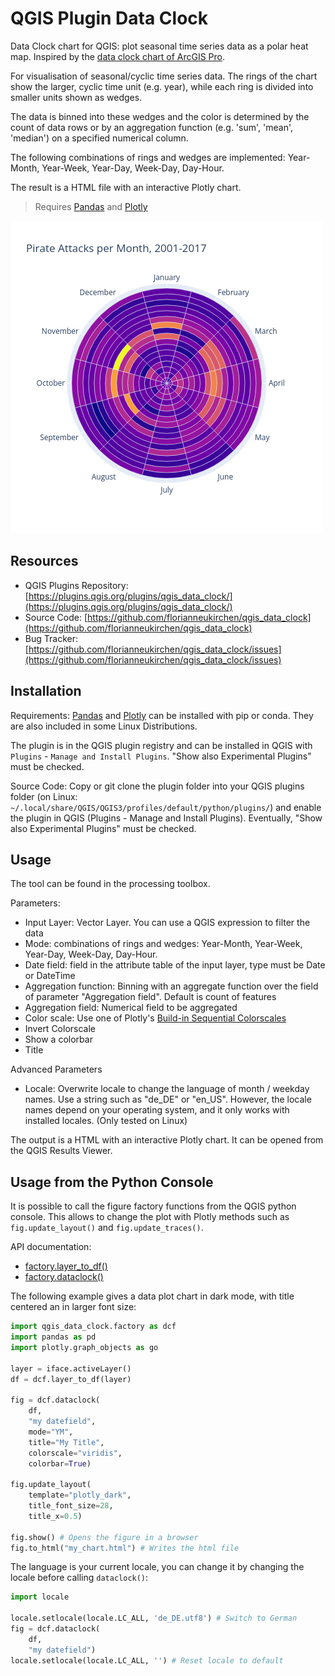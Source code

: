 # QGIS Plugin Data Clock

Data Clock chart for QGIS: plot seasonal time series data as a polar heat map. Inspired by the [data clock chart of ArcGIS Pro](https://pro.arcgis.com/en/pro-app/latest/help/analysis/geoprocessing/charts/data-clock.htm).

For visualisation of seasonal/cyclic time series data. The rings of the chart show the larger, cyclic time unit 
(e.g. year), while each ring is divided into smaller units shown as wedges.

The data is binned into these wedges and the color is determined by the count of data rows or by an aggregation function 
(e.g. 'sum', 'mean', 'median') on a specified numerical column.

The following combinations of rings and wedges are implemented:
Year-Month, Year-Week, Year-Day, Week-Day, Day-Hour.

The result is a HTML file with an interactive Plotly chart.

> Requires [Pandas](https://pandas.pydata.org/) and [Plotly](https://plotly.com/python/)

![Data clock example](doc/pirates.png)


## Resources 
- QGIS Plugins Repository: [https://plugins.qgis.org/plugins/qgis_data_clock/](https://plugins.qgis.org/plugins/qgis_data_clock/)
- Source Code: [https://github.com/florianneukirchen/qgis_data_clock](https://github.com/florianneukirchen/qgis_data_clock)
- Bug Tracker: [https://github.com/florianneukirchen/qgis_data_clock/issues](https://github.com/florianneukirchen/qgis_data_clock/issues)

## Installation
Requirements: [Pandas](https://pandas.pydata.org/) and [Plotly](https://plotly.com/python/) can be installed with pip or conda. They are also included in some Linux Distributions.

The plugin is in the QGIS plugin registry and can be installed in QGIS with `Plugins` - `Manage and Install Plugins`.  "Show also Experimental Plugins" must be checked.

Source Code: Copy or git clone the plugin folder into your QGIS plugins folder (on Linux: `~/.local/share/QGIS/QGIS3/profiles/default/python/plugins/`) and enable the plugin in QGIS (Plugins - Manage and Install Plugins). Eventually, "Show also Experimental Plugins" must be checked.

## Usage

The tool can be found in the processing toolbox.

Parameters:
- Input Layer: Vector Layer. You can use a QGIS expression to filter the data
- Mode: combinations of rings and wedges: Year-Month, Year-Week, Year-Day, Week-Day, Day-Hour.
- Date field: field in the attribute table of the input layer, type must be Date or DateTime 
- Aggregation function: Binning with an aggregate function over the field of parameter "Aggregation field". Default is count of features
- Aggregation field: Numerical field to be aggregated
- Color scale: Use one of Plotly's [Build-in Sequential Colorscales](https://plotly.com/python/builtin-colorscales/#builtin-sequential-color-scales)
- Invert Colorscale
- Show a colorbar
- Title

Advanced Parameters
- Locale: Overwrite locale to change the language of month / weekday names. Use a string such as "de_DE" or "en_US". However, the locale names depend on your operating system, and it only works with installed locales. (Only tested on Linux)

The output is a HTML with an interactive Plotly chart. It can be opened from the QGIS Results Viewer.

## Usage from the Python Console

It is possible to call the figure factory functions from the QGIS python console. This allows to change the plot with Plotly methods such as `fig.update_layout()` and `fig.update_traces()`.

API documentation:
- [factory.layer_to_df()](doc/factory/todataframe.md) 
- [factory.dataclock()](doc/factory/dataclockfactory.md) 

The following example gives a data plot chart in dark mode, with title centered an in larger font size:

```python
import qgis_data_clock.factory as dcf
import pandas as pd
import plotly.graph_objects as go

layer = iface.activeLayer()
df = dcf.layer_to_df(layer)

fig = dcf.dataclock(
    df, 
    "my datefield", 
    mode="YM", 
    title="My Title", 
    colorscale="viridis", 
    colorbar=True)

fig.update_layout(
    template="plotly_dark",
    title_font_size=28, 
    title_x=0.5)

fig.show() # Opens the figure in a browser
fig.to_html("my_chart.html") # Writes the html file 
```

The language is your current locale, you can change it by changing the locale before calling `dataclock()`:
```python
import locale

locale.setlocale(locale.LC_ALL, 'de_DE.utf8') # Switch to German
fig = dcf.dataclock(
    df,
    "my datefield")
locale.setlocale(locale.LC_ALL, '') # Reset locale to default
```

